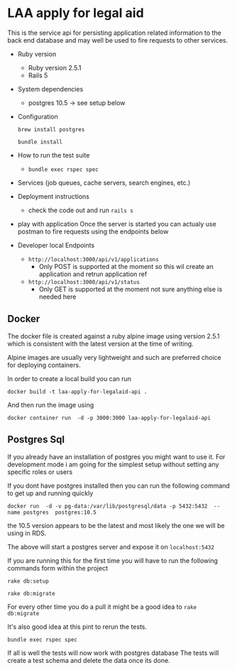 # LAA apply for legal aid

This is the service api for persisting application related information to the back end database and
may well be used to fire requests to other services.

* Ruby version 
    * Ruby version 2.5.1
    * Rails 5


* System dependencies
    * postgres 10.5  -> see setup below

* Configuration
   
    ```brew install postgres```
    
    ```bundle install```


* How to run the test suite
    * ```bundle exec rspec spec```

* Services (job queues, cache servers, search engines, etc.)
    

* Deployment instructions
    * check the code out and run ```rails s```

* play with application
    Once the server is started you can actualy use postman to fire requests using the endpoints below
    

* Developer local Endpoints
    * ``http://localhost:3000/api/v1/applications``
        * Only POST is supported at the moment so this wil create an application and retrun application ref
    * ``http://localhost:3000/api/v1/status``
        * Only GET is supported at the moment not sure anything else is needed here


## Docker

The docker file is created against a ruby alpine image using version 2.5.1 which is consistent
with the latest version at the time of writing.

Alpine images are usually very lightweight and such are preferred choice for deploying containers.

In order to create a local build you can run

```docker build -t laa-apply-for-legalaid-api .```


And then run the image using

```docker container run  -d -p 3000:3000 laa-apply-for-legalaid-api```


## Postgres Sql

If you already have an installation of postgres you might want to use it.
For development mode i am going for the simplest setup without setting any specific roles or users

If you dont have postgres installed then you can run the following command to get up and running quickly

```docker run  -d -v pg-data:/var/lib/postgresql/data -p 5432:5432  --name postgres  postgres:10.5```
 
 the 10.5 version appears to be the latest and most likely the one we will be using in RDS.
 
 The above will start a postgres server and expose it on ```localhost:5432```
 
 
 If you are running this for the first time you will have to run the following commands form within the project
 
 ```rake db:setup```
 
 ```rake db:migrate```
 
 
For every other time you do a pull it might be a good idea to 
```rake db:migrate```

It's also good idea at this pint to rerun the tests.

```bundle exec rspec spec```

If all is well the tests will now work with postgres database
The tests will create a test schema and delete the data  once its done.
